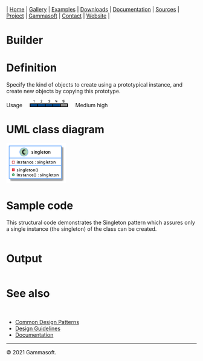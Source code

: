 | [Home](home.md) | [Gallery](gallery.md) | [Examples](examples.md) | [Downloads](downloads.md) | [Documentation](documentation.md) | [Sources](https://github.com/gammasoft71/xtd) | [Project](https://sourceforge.net/projects/xtdpro/) | [Gammasoft](gammasoft.md)  | [Contact](contact.md) | [Website](https://gammasoft71.wixsite.com/xtdpro) |

# Builder

# Definition

Specify the kind of objects to create using a prototypical instance, and create new objects by copying this prototype.

Usage     ![Usage](pictures/usage4.png)     Medium high

# UML class diagram

![diagram](pictures/diagrams/uml/design_patterns/singleton.png)

# Sample code

This structural code demonstrates the Singleton pattern which assures only a single instance (the singleton) of the class can be created.

```c++

```

# Output

```

```

# See also
​
* [Common Design Patterns](common_design_patterns.md)
* [Design Guidelines](design_guidelines.md)
* [Documentation](documentation.md)

______________________________________________________________________________________________

© 2021 Gammasoft.
